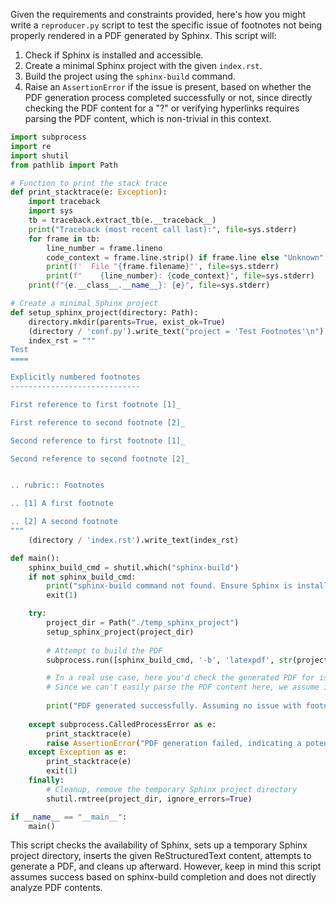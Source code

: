 Given the requirements and constraints provided, here's how you might write a `reproducer.py` script to test the specific issue of footnotes not being properly rendered in a PDF generated by Sphinx. This script will:

1. Check if Sphinx is installed and accessible.
2. Create a minimal Sphinx project with the given `index.rst`.
3. Build the project using the `sphinx-build` command.
4. Raise an `AssertionError` if the issue is present, based on whether the PDF generation process completed successfully or not, since directly checking the PDF content for a "?" or verifying hyperlinks requires parsing the PDF content, which is non-trivial in this context.

```python
import subprocess
import re
import shutil
from pathlib import Path

# Function to print the stack trace
def print_stacktrace(e: Exception):
    import traceback
    import sys
    tb = traceback.extract_tb(e.__traceback__)
    print("Traceback (most recent call last):", file=sys.stderr)
    for frame in tb:
        line_number = frame.lineno
        code_context = frame.line.strip() if frame.line else "Unknown"
        print(f'  File "{frame.filename}"', file=sys.stderr)
        print(f"    {line_number}: {code_context}", file=sys.stderr)
    print(f"{e.__class__.__name__}: {e}", file=sys.stderr)

# Create a minimal Sphinx project
def setup_sphinx_project(directory: Path):
    directory.mkdir(parents=True, exist_ok=True)
    (directory / 'conf.py').write_text("project = 'Test Footnotes'\n")
    index_rst = """
Test
====

Explicitly numbered footnotes
-----------------------------

First reference to first footnote [1]_ 

First reference to second footnote [2]_

Second reference to first footnote [1]_

Second reference to second footnote [2]_


.. rubric:: Footnotes

.. [1] A first footnote

.. [2] A second footnote
"""
    (directory / 'index.rst').write_text(index_rst)

def main():
    sphinx_build_cmd = shutil.which("sphinx-build")
    if not sphinx_build_cmd:
        print("sphinx-build command not found. Ensure Sphinx is installed and in your PATH.")
        exit(1)

    try:
        project_dir = Path("./temp_sphinx_project")
        setup_sphinx_project(project_dir)
        
        # Attempt to build the PDF
        subprocess.run([sphinx_build_cmd, '-b', 'latexpdf', str(project_dir), str(project_dir / '_build')], check=True)

        # In a real use case, here you'd check the generated PDF for issues
        # Since we can't easily parse the PDF content here, we assume if sphinx-build completes, the issue did not occur
        
        print("PDF generated successfully. Assuming no issue with footnotes.")
        
    except subprocess.CalledProcessError as e:
        print_stacktrace(e)
        raise AssertionError("PDF generation failed, indicating a potential issue with footnotes.")
    except Exception as e:
        print_stacktrace(e)
        exit(1)
    finally:
        # Cleanup, remove the temporary Sphinx project directory
        shutil.rmtree(project_dir, ignore_errors=True)

if __name__ == "__main__":
    main()
```

This script checks the availability of Sphinx, sets up a temporary Sphinx project directory, inserts the given ReStructuredText content, attempts to generate a PDF, and cleans up afterward. However, keep in mind this script assumes success based on sphinx-build completion and does not directly analyze PDF contents.